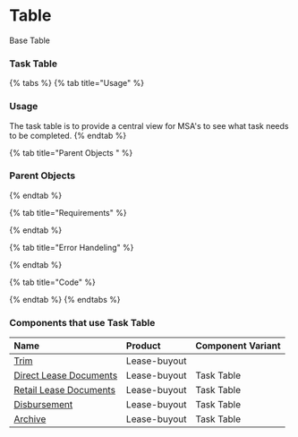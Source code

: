 # Table

Base Table

### 

### Task Table

{% tabs %}
{% tab title="Usage" %}
### Usage

The task table is to provide a central view for MSA's to see what task needs to be completed.
{% endtab %}

{% tab title="Parent Objects " %}
### Parent Objects
{% endtab %}

{% tab title="Requirements" %}

{% endtab %}

{% tab title="Error Handeling" %}

{% endtab %}

{% tab title="Code" %}

{% endtab %}
{% endtabs %}

### 

### Components that use Task Table

| Name | Product | Component Variant |
| :--- | :--- | :--- |
| [Trim ](trim.md) | Lease-buyout |  |
| [Direct Lease Documents](./) | Lease-buyout | Task Table |
| [Retail Lease Documents](retail-lease-documents.md) | Lease-buyout | Task Table |
| [Disbursement](disbursement.md) | Lease-buyout | Task Table |
| [Archive](archive.md) | Lease-buyout | Task Table |

